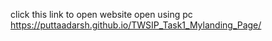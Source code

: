 click this link to open website
 open using pc
 https://puttaadarsh.github.io/TWSIP_Task1_Mylanding_Page/
